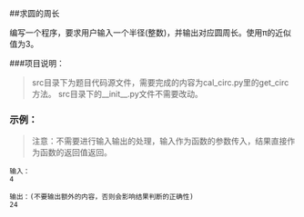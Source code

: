 ##求圆的周长

编写一个程序，要求用户输入一个半径(整数)，并输出对应圆周长。使用π的近似值为3。


###项目说明：

>src目录下为题目代码源文件，需要完成的内容为cal_circ.py里的get_circ方法。
>src目录下的__init__.py文件不需要改动。



### 示例：
>注意：不需要进行输入输出的处理，输入作为函数的参数传入，结果直接作为函数的返回值返回。

	输入：
	4

	输出：(不要输出额外的内容，否则会影响结果判断的正确性)
	24